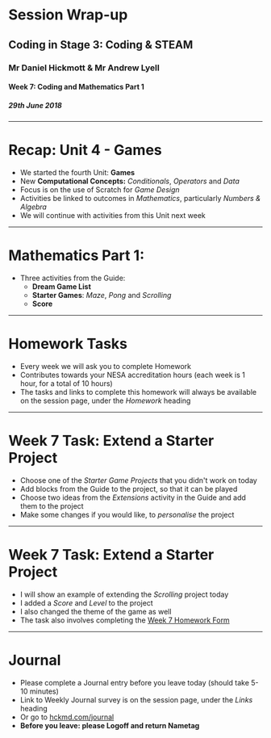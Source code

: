 # Session Wrap-up

## Coding in Stage 3: Coding & STEAM

### Mr Daniel Hickmott & Mr Andrew Lyell

#### Week 7: Coding and Mathematics Part 1

##### 29th June 2018

---

# Recap: Unit 4 - Games

- We started the fourth Unit: **Games**
- New **Computational Concepts:** *Conditionals*, *Operators* and *Data*
- Focus is on the use of Scratch for *Game Design*
- Activities be linked to outcomes in *Mathematics*, particularly *Numbers & Algebra*
- We will continue with activities from this Unit next week

---

# Mathematics Part 1:

- Three activities from the Guide:
    - **Dream Game List**
    - **Starter Games**: *Maze*, *Pong* and *Scrolling*
    - **Score**

---

# Homework Tasks

- Every week we will ask you to complete Homework
- Contributes towards your NESA accreditation hours (each week is 1 hour, for a total of 10 hours)
- The tasks and links to complete this homework will always be available on the session page, under the *Homework* heading 	

---

# Week 7 Task: Extend a Starter Project

- Choose one of the *Starter Game Projects* that you didn't work on today
- Add blocks from the Guide to the project, so that it can be played
- Choose two ideas from the *Extensions* activity in the Guide and add them to the project
- Make some changes if you would like, to *personalise* the project

---

# Week 7 Task: Extend a Starter Project

- I will show an example of extending the *Scrolling* project today
- I added a *Score* and *Level* to the project
- I also changed the theme of the game as well
- The task also involves completing the [Week 7 Homework Form](https://goo.gl/forms/pMEuPs8FcYjdLypk1)

---

# Journal

- Please complete a Journal entry before you leave today (should take 5-10 minutes)
- Link to Weekly Journal survey is on the session page, under the *Links* heading
- Or go to [hckmd.com/journal](hckmd.com/journal)
- **Before you leave: please Logoff and return Nametag**
